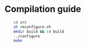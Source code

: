 # Compilation guide

```sh
    cd src
    sh reconfigure.sh
    mkdir build && cd build
    ../configure
    make
```